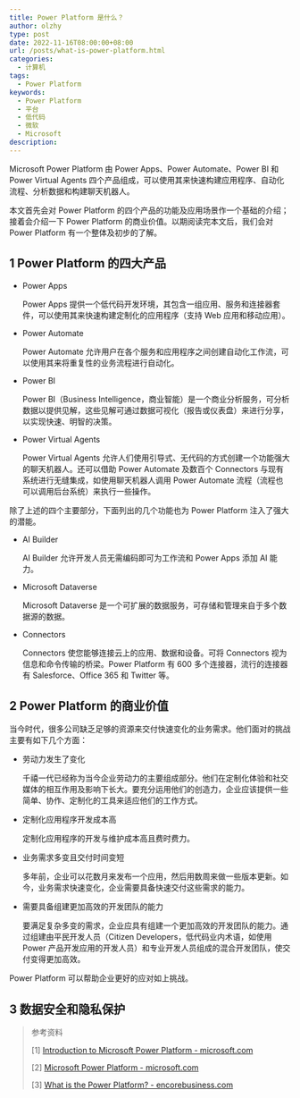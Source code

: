 ```yaml
---
title: Power Platform 是什么？
author: olzhy
type: post
date: 2022-11-16T08:00:00+08:00
url: /posts/what-is-power-platform.html
categories:
  - 计算机
tags:
  - Power Platform
keywords:
  - Power Platform
  - 平台
  - 低代码
  - 微软
  - Microsoft
description:
---
```


Microsoft Power Platform 由 Power Apps、Power Automate、Power BI 和 Power Virtual Agents 四个产品组成，可以使用其来快速构建应用程序、自动化流程、分析数据和构建聊天机器人。

本文首先会对 Power Platform 的四个产品的功能及应用场景作一个基础的介绍；接着会介绍一下 Power Platform 的商业价值。以期阅读完本文后，我们会对 Power Platform 有一个整体及初步的了解。

## 1 Power Platform 的四大产品

- Power Apps

  Power Apps 提供一个低代码开发环境，其包含一组应用、服务和连接器套件，可以使用其来快速构建定制化的应用程序（支持 Web 应用和移动应用）。

- Power Automate

  Power Automate 允许用户在各个服务和应用程序之间创建自动化工作流，可以使用其来将重复性的业务流程进行自动化。

- Power BI

  Power BI（Business Intelligence，商业智能）是一个商业分析服务，可分析数据以提供见解，这些见解可通过数据可视化（报告或仪表盘）来进行分享，以实现快速、明智的决策。

- Power Virtual Agents

  Power Virtual Agents 允许人们使用引导式、无代码的方式创建一个功能强大的聊天机器人。还可以借助 Power Automate 及数百个 Connectors 与现有系统进行无缝集成，如使用聊天机器人调用 Power Automate 流程（流程也可以调用后台系统）来执行一些操作。

除了上述的四个主要部分，下面列出的几个功能也为 Power Platform 注入了强大的潜能。

- AI Builder

  AI Builder 允许开发人员无需编码即可为工作流和 Power Apps 添加 AI 能力。

- Microsoft Dataverse

  Microsoft Dataverse 是一个可扩展的数据服务，可存储和管理来自于多个数据源的数据。

- Connectors

  Connectors 使您能够连接云上的应用、数据和设备。可将 Connectors 视为信息和命令传输的桥梁。Power Platform 有 600 多个连接器，流行的连接器有 Salesforce、Office 365 和 Twitter 等。

## 2 Power Platform 的商业价值

当今时代，很多公司缺乏足够的资源来交付快速变化的业务需求。他们面对的挑战主要有如下几个方面：

- 劳动力发生了变化

  千禧一代已经称为当今企业劳动力的主要组成部分。他们在定制化体验和社交媒体的相互作用及影响下长大。要充分运用他们的创造力，企业应该提供一些简单、协作、定制化的工具来适应他们的工作方式。

- 定制化应用程序开发成本高

  定制化应用程序的开发与维护成本高且费时费力。

- 业务需求多变且交付时间变短

  多年前，企业可以花数月来发布一个应用，然后用数周来做一些版本更新。如今，业务需求快速变化，企业需要具备快速交付这些需求的能力。

- 需要具备组建更加高效的开发团队的能力

  要满足复杂多变的需求，企业应具有组建一个更加高效的开发团队的能力。通过组建由平民开发人员（Citizen Developers，低代码业内术语，如使用 Power 产品开发应用的开发人员）和专业开发人员组成的混合开发团队，使交付变得更加高效。

Power Platform 可以帮助企业更好的应对如上挑战。

## 3 数据安全和隐私保护

> 参考资料
>
> [1] [Introduction to Microsoft Power Platform - microsoft.com](https://learn.microsoft.com/en-us/training/modules/introduction-power-platform/)
>
> [2] [Microsoft Power Platform - microsoft.com](https://powerplatform.microsoft.com/en-us/)
>
> [3] [What is the Power Platform? - encorebusiness.com](https://www.encorebusiness.com/blog/what-is-the-power-platform/)

